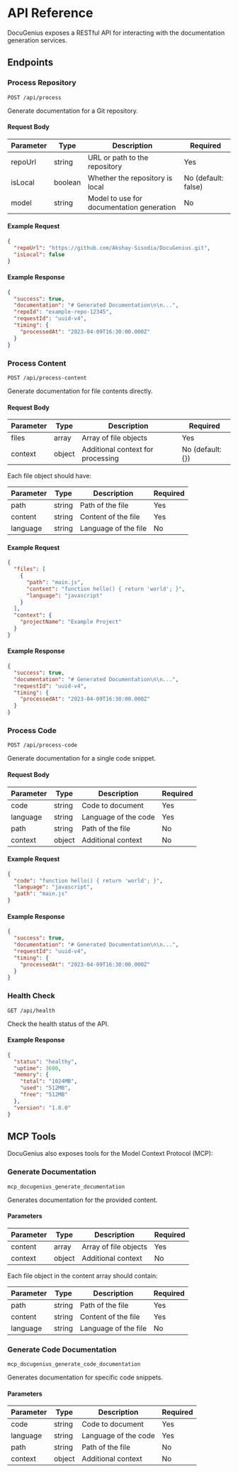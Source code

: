 # API Reference

DocuGenius exposes a RESTful API for interacting with the documentation generation services.

## Endpoints

### Process Repository

```
POST /api/process
```

Generate documentation for a Git repository.

#### Request Body

| Parameter | Type | Description | Required |
|-----------|------|-------------|----------|
| repoUrl | string | URL or path to the repository | Yes |
| isLocal | boolean | Whether the repository is local | No (default: false) |
| model | string | Model to use for documentation generation | No |

#### Example Request

```json
{
  "repoUrl": "https://github.com/Akshay-Sisodia/DocuGenius.git",
  "isLocal": false
}
```

#### Example Response

```json
{
  "success": true,
  "documentation": "# Generated Documentation\n\n...",
  "repoId": "example-repo-12345",
  "requestId": "uuid-v4",
  "timing": {
    "processedAt": "2023-04-09T16:30:00.000Z"
  }
}
```

### Process Content

```
POST /api/process-content
```

Generate documentation for file contents directly.

#### Request Body

| Parameter | Type | Description | Required |
|-----------|------|-------------|----------|
| files | array | Array of file objects | Yes |
| context | object | Additional context for processing | No (default: {}) |

Each file object should have:

| Parameter | Type | Description | Required |
|-----------|------|-------------|----------|
| path | string | Path of the file | Yes |
| content | string | Content of the file | Yes |
| language | string | Language of the file | No |

#### Example Request

```json
{
  "files": [
    {
      "path": "main.js",
      "content": "function hello() { return 'world'; }",
      "language": "javascript"
    }
  ],
  "context": {
    "projectName": "Example Project"
  }
}
```

#### Example Response

```json
{
  "success": true,
  "documentation": "# Generated Documentation\n\n...",
  "requestId": "uuid-v4",
  "timing": {
    "processedAt": "2023-04-09T16:30:00.000Z"
  }
}
```

### Process Code

```
POST /api/process-code
```

Generate documentation for a single code snippet.

#### Request Body

| Parameter | Type | Description | Required |
|-----------|------|-------------|----------|
| code | string | Code to document | Yes |
| language | string | Language of the code | Yes |
| path | string | Path of the file | No |
| context | object | Additional context | No |

#### Example Request

```json
{
  "code": "function hello() { return 'world'; }",
  "language": "javascript",
  "path": "main.js"
}
```

#### Example Response

```json
{
  "success": true,
  "documentation": "# Generated Documentation\n\n...",
  "requestId": "uuid-v4",
  "timing": {
    "processedAt": "2023-04-09T16:30:00.000Z"
  }
}
```

### Health Check

```
GET /api/health
```

Check the health status of the API.

#### Example Response

```json
{
  "status": "healthy",
  "uptime": 3600,
  "memory": {
    "total": "1024MB",
    "used": "512MB",
    "free": "512MB"
  },
  "version": "1.0.0"
}
```

## MCP Tools

DocuGenius also exposes tools for the Model Context Protocol (MCP):

### Generate Documentation

```
mcp_docugenius_generate_documentation
```

Generates documentation for the provided content.

#### Parameters

| Parameter | Type | Description | Required |
|-----------|------|-------------|----------|
| content | array | Array of file objects | Yes |
| context | object | Additional context | No |

Each file object in the content array should contain:

| Parameter | Type | Description | Required |
|-----------|------|-------------|----------|
| path | string | Path of the file | Yes |
| content | string | Content of the file | Yes |
| language | string | Language of the file | No |

### Generate Code Documentation

```
mcp_docugenius_generate_code_documentation
```

Generates documentation for specific code snippets.

#### Parameters

| Parameter | Type | Description | Required |
|-----------|------|-------------|----------|
| code | string | Code to document | Yes |
| language | string | Language of the code | Yes |
| path | string | Path of the file | No |
| context | object | Additional context | No | 